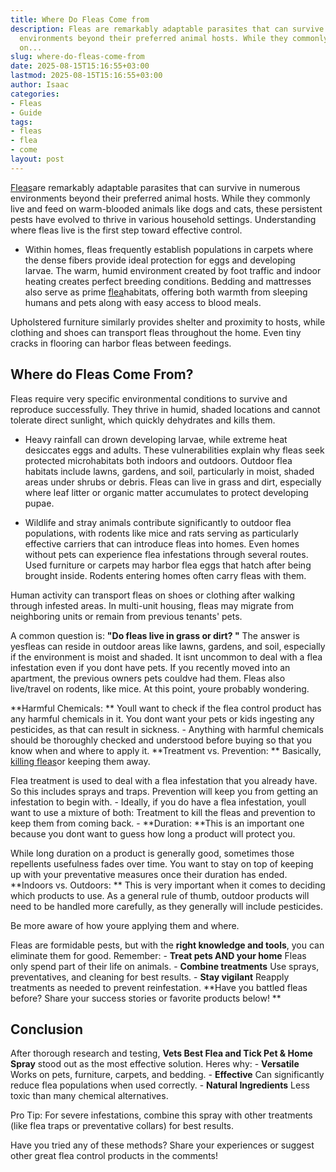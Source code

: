 ```yaml
---
title: Where Do Fleas Come from
description: Fleas are remarkably adaptable parasites that can survive in numerous
  environments beyond their preferred animal hosts. While they commonly live and feed
  on...
slug: where-do-fleas-come-from
date: 2025-08-15T15:16:55+03:00
lastmod: 2025-08-15T15:16:55+03:00
author: Isaac
categories:
- Fleas
- Guide
tags:
- fleas
- flea
- come
layout: post
---
```

[Fleas](https://pestpolicy.com/at-what-temperature-do-fleas-die/)are remarkably adaptable parasites that can survive in numerous environments beyond their preferred animal hosts. While they commonly live and feed on warm-blooded animals like dogs and cats, these persistent pests have evolved to thrive in various household settings. Understanding where fleas live is the first step toward effective control.

- Within homes, fleas frequently establish populations in carpets where the dense fibers provide ideal protection for eggs and developing larvae. The warm, humid environment created by foot traffic and indoor heating creates perfect breeding conditions. Bedding and mattresses also serve as prime [flea](https://pestpolicy.com/best-flea-carpet-powder/)habitats, offering both warmth from sleeping humans and pets along with easy access to blood meals.

Upholstered furniture similarly provides shelter and proximity to hosts, while clothing and shoes can transport fleas throughout the home. Even tiny cracks in flooring can harbor fleas between feedings.

##  Where do Fleas Come From?

Fleas require very specific environmental conditions to survive and reproduce successfully. They thrive in humid, shaded locations and cannot tolerate direct sunlight, which quickly dehydrates and kills them.

- Heavy rainfall can drown developing larvae, while extreme heat desiccates eggs and adults. These vulnerabilities explain why fleas seek protected microhabitats both indoors and outdoors. Outdoor flea habitats include lawns, gardens, and soil, particularly in moist, shaded areas under shrubs or debris. Fleas can live in grass and dirt, especially where leaf litter or organic matter accumulates to protect developing pupae.

- Wildlife and stray animals contribute significantly to outdoor flea populations, with rodents like mice and rats serving as particularly effective carriers that can introduce fleas into homes. Even homes without pets can experience flea infestations through several routes. Used furniture or carpets may harbor flea eggs that hatch after being brought inside. Rodents entering homes often carry fleas with them.

Human activity can transport fleas on shoes or clothing after walking through infested areas. In multi-unit housing, fleas may migrate from neighboring units or remain from previous tenants' pets.

A common question is: **"Do fleas live in grass or dirt? "** The answer is yesfleas can reside in outdoor areas like lawns, gardens, and soil, especially if the environment is moist and shaded. It isnt uncommon to deal with a flea infestation even if you dont have pets. If you recently moved into an apartment, the previous owners pets couldve had them. Fleas also live/travel on rodents, like mice. At this point, youre probably wondering.

**Harmful Chemicals: ** Youll want to check if the flea control product has any harmful chemicals in it. You dont want your pets or kids ingesting any pesticides, as that can result in sickness. - Anything with harmful chemicals should be thoroughly checked and understood before buying so that you know when and where to apply it. **Treatment vs. Prevention: ** Basically, [killing fleas](https://pestpolicy.com/does-the-dryer-kill-fleas/)or keeping them away.

Flea treatment is used to deal with a flea infestation that you already have. So this includes sprays and traps. Prevention will keep you from getting an infestation to begin with. - Ideally, if you do have a flea infestation, youll want to use a mixture of both: Treatment to kill the fleas and prevention to keep them from coming back. - **Duration: **This is an important one because you dont want to guess how long a product will protect you.

While long duration on a product is generally good, sometimes those repellents usefulness fades over time. You want to stay on top of keeping up with your preventative measures once their duration has ended. **Indoors vs. Outdoors: ** This is very important when it comes to deciding which products to use. As a general rule of thumb, outdoor products will need to be handled more carefully, as they generally will include pesticides.

Be more aware of how youre applying them and where.

Fleas are formidable pests, but with the **right knowledge and tools**, you can eliminate them for good. Remember: - **Treat pets AND your home** Fleas only spend part of their life on animals. - **Combine treatments** Use sprays, preventatives, and cleaning for best results. - **Stay vigilant** Reapply treatments as needed to prevent reinfestation. **Have you battled fleas before? Share your success stories or favorite products below! **

##  Conclusion

After thorough research and testing, **Vets Best Flea and Tick Pet & Home Spray** stood out as the most effective solution. Heres why: - **Versatile** Works on pets, furniture, carpets, and bedding. - **Effective** Can significantly reduce flea populations when used correctly. - **Natural Ingredients** Less toxic than many chemical alternatives.

Pro Tip: For severe infestations, combine this spray with other treatments (like flea traps or preventative collars) for best results.

Have you tried any of these methods? Share your experiences or suggest other great flea control products in the comments!
